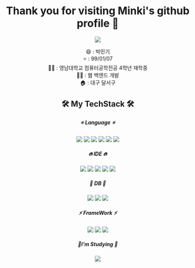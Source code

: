 <div align = "center">
  
<h1>  
Thank you for visiting Minki's github profile 👋
  </h1>
<img src="https://capsule-render.vercel.app/api?type=waving&color=auto&height=300&section=header&text=😄Welcome😄&fontSize=50&fontColor=FFFFFF" />

  
<!--
**mingki1242/mingki1242** is a ✨ _special_ ✨ repository because its `README.md` (this file) appears on your GitHub profile.

Here are some ideas to get you started:

- 🔭 I’m currently working on ...
- 🌱 I’m currently learning ...
- 👯 I’m looking to collaborate on ...
- 🤔 I’m looking for help with ...
- 💬 Ask me about ...
- 📫 How to reach me: ...
- 😄 Pronouns: ...
- ⚡ Fun fact: ...
-->


<p>
    😄 : 박민기<br>
    ⭐ : 99/01/07<br>
    👨‍🎓 : 영남대학교 컴퓨터공학전공 4학년 재학중<br>
    🏃‍♂ : 웹 백엔드 개발<br>
    🏠 : 대구 달서구<br>
</p>
   
        
  
<h2>
 🛠 My TechStack 🛠
  </h2>
  
  <h5>
    ⭐ Language ⭐
  </h5>
  <img src="https://img.shields.io/badge/JavaScript-F7DF1E?style=flat&logo=JavaScript&logoColor=white">
  <img src="https://img.shields.io/badge/C-A8B9CC?style=flat&logo=C&logoColor=white">
  <img src="https://img.shields.io/badge/CSS3-1572B6?style=flat-square&amp;logo=css3&amp;logoColor=white" />
  <img src="https://img.shields.io/badge/C++-00599C?style=flat-square&amp;logo=C%2B%2B&amp;logoColor=white" />
  <img src="https://img.shields.io/badge/Python-3776AB?style=flat&logo=Python&logoColor=white">
  <img src="https://img.shields.io/badge/HTML5-E34F26?style=flat-square&amp;logo=html5&amp;logoColor=white">
  
  <h5>
   🔥 IDE 🔥
  </h5>
  
  <img src="https://img.shields.io/badge/Ubuntu-E95420?style=flat&logo=Ubuntu&logoColor=white">
  <img src="https://img.shields.io/badge/Visual Studio-5C2D91?style=flat&logo=Visual Studio&logoColor=white">
  <img src="https://img.shields.io/badge/IntelliJ-000000?style=flat&logo=IntelliJ&logoColor=white">
  <img src="https://img.shields.io/badge/Eclipse-2C2255?style=flat&logo=Eclipse&logoColor=white">
  <img src="https://img.shields.io/badge/Android_Studio-3DDC84?style=flat&logo=Android_Studio&logoColor=white">
 
  
  <h5>
   🌟 DB 🌟
  </h5>
  <img src="https://img.shields.io/badge/FireBase-FFCA28?style=flat&logo=FireBase&logoColor=white">
  <img src="https://img.shields.io/badge/Oracle-F80000?style=flat&logo=Oracle&logoColor=white">
  <img src="https://img.shields.io/badge/MySQL-4479A1?style=flat-square&amp;logo=MySQL&amp;logoColor=white" />
  
  <h5>
    ⚡ FrameWork ⚡
  </h5>
   
    
  <img src="https://img.shields.io/badge/Spring-6DB33F?style=flat&logo=Spring&logoColor=white">
  <img src="https://img.shields.io/badge/React Native-61DAFB?style=flat-square&amp;logo=React&amp;logoColor=black" />
  <img src="https://img.shields.io/badge/Flask-000000?style=flat-square&amp;logo=flask&amp;logoColor=white" />
    
  

  
  
  <h5>
    📖I'm Studying 📖
  </h5>

  <img src="https://img.shields.io/badge/Spring-6DB33F?style=flat&logo=Spring&logoColor=white">
</div>

 
  
  
  
  
  
